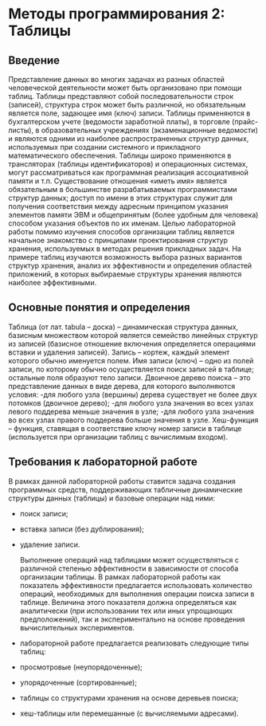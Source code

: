 # Методы программирования 2: Таблицы

## Введение

  Представление данных во многих задачах из разных областей человеческой деятельности
может быть организовано при помощи таблиц. Таблицы представляют собой
последовательности строк (записей), структура строк может быть различной, но обязательным
является поле, задающее имя (ключ) записи. Таблицы применяются в бухгалтерском учете
(ведомости заработной платы), в торговле (прайс-листы), в образовательных учреждениях
(экзаменационные ведомости) и являются одними из наиболее распространенных структур
данных, используемых при создании системного и прикладного математического
обеспечения. Таблицы широко применяются в трансляторах (таблицы идентификаторов) и
операционных системах, могут рассматриваться как программная реализация ассоциативной
памяти и т.п. Существование отношения «иметь имя» является обязательным в большинстве
разрабатываемых программистами структур данных; доступ по имени в этих структурах
служит для получения соответствия между адресным принципом указания элементов памяти
ЭВМ и общепринятым (более удобным для человека) способом указания объектов по их
именам.
Целью лабораторной работы помимо изучения способов организации таблиц является
начальное знакомство с принципами проектирования структур хранения, используемых в
методах решения прикладных задач. На примере таблиц изучаются возможность выбора
разных вариантов структур хранения, анализ их эффективности и определения областей
приложений, в которых выбираемые структуры хранения являются наиболее эффективными.

## Основные понятия и определения
  Таблица (от лат. tabula – доска) – динамическая структура данных, базисным множеством
которой является семейство линейных структур из записей (базисное отношение включения
определяется операциями вставки и удаления записей).
  Запись – кортеж, каждый элемент которого обычно именуется полем.
  Имя записи (ключ) – одно из полей записи, по которому обычно осуществляется поиск
записей в таблице; остальные поля образуют тело записи.
  Двоичное дерево поиска – это представление данных в виде дерева, для которого
выполняются условия:
-для любого узла (вершины) дерева существует не более двух потомков (двоичное дерево);
-для любого узла значения во всех узлах левого поддерева меньше значения в узле;
-для любого узла значения во всех узлах правого поддерева больше значения в узле.
  Хеш-функция – функция, ставящая в соответствие ключу номер записи в таблице
(используется при организации таблиц с вычислимым входом).


## Требования к лабораторной работе
  В рамках данной лабораторной работы ставится задача создания программных средств,
поддерживающих табличные динамические структуры данных (таблицы) и базовые операции
над ними:
- поиск записи;
- вставка записи (без дублирования);
- удаление записи.
  
  Выполнение операций над таблицами может осуществляться с различной степенью
эффективности в зависимости от способа организации таблицы. В рамках лабораторной
работы как показатель эффективности предлагается использовать количество операций,
необходимых для выполнения операции поиска записи в таблице. Величина этого показателя
должна определяться как аналитически (при использовании тех или иных упрощающих
предположений), так и экспериментально на основе проведения вычислительных
экспериментов.

- лабораторной работе предлагается реализовать следующие типы таблиц:
- просмотровые (неупорядоченные);
- упорядоченные (сортированные);
- таблицы со структурами хранения на основе деревьев поиска;
- хеш-таблицы или перемешанные (с вычисляемыми адресами).

